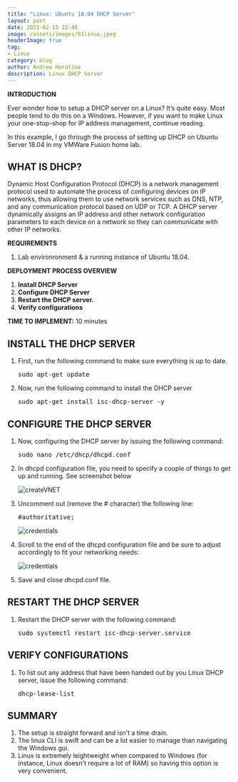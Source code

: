 ```yaml
---
title: "Linux: Ubuntu 18.04 DHCP Server"
layout: post
date: 2021-02-15 22:48
image: /assets/images/01linux.jpeg
headerImage: true
tag:
- Linux
category: blog
author: Andrew Haratine
description: Linux DHCP Server
---
```



<b>INTRODUCTION</b>

Ever wonder how to setup a DHCP server on a Linux? It’s quite easy. Most people tend to do this on a Windows. However, if you want to make Linux your one-stop-shop for IP address management, continue reading. 

In this example, I go through the process of setting up DHCP on Ubuntu Server 18.04 in my VMWare Fusion home lab. 


<h2><b>WHAT IS DHCP?</b></h2>

Dynamic Host Configuration Protocol (DHCP) is a network management protocol used to automate the process of configuring devices on IP networks, thus allowing them to use network services such as DNS, NTP, and any communication protocol based on UDP or TCP. A DHCP server dynamically assigns an IP address and other network configuration parameters to each device on a network so they can communicate with other IP networks. 

<b>REQUIREMENTS</b>

1. Lab environronment & a running instance of Ubuntu 18.04.


<b>DEPLOYMENT PROCESS OVERVIEW</b>

1.	<b>Install DHCP Server</b>
2.	<b>Configure DHCP Server</b>
3.	<b>Restart the DHCP server.</b> 
3.	<b>Verify configurations</b> 


<b>TIME TO IMPLEMENT:</b> 10 minutes


<h2><b>INSTALL THE DHCP SERVER</b></h2>
<ol start="1">

<li>First, run the following command to make sure everything is up to date.</li>
<pre>sudo apt-get update</pre>
<li>Now, run the following command to install the DHCP server</li>
<pre>sudo apt-get install isc-dhcp-server -y</pre>

</ol>

<h2><b>CONFIGURE THE DHCP SERVER</b></h2>
<ol start="1">

<li>Now, configuring the DHCP server by issuing the following command:</li> 
<pre>sudo nano /etc/dhcp/dhcpd.conf</pre>
<li>In dhcpd configuration file, you need to specify a couple of things to get up and running. See screenshot below</li> 

<p><img src="https://haratine.net/assets/images/01dhcp.jpeg" alt="createVNET"></p>

<li>Uncomment out (remove the # character) the following line:</li> 
<pre>#authoritative;</pre>

<p><img src="https://haratine.net/assets/images/02dhcp.jpeg" alt="credentials"></p>
<li>Scroll to the end of the dhcpd configuration file and be sure to adjust accordingly to fit your networking needs:</li> 
<p><img src="https://haratine.net/assets/images/03dhcp.jpeg" alt="credentials"></p>

<li>Save and close dhcpd.conf file.</li> 

</ol>


<h2><b>RESTART THE DHCP SERVER</b></h2>
<ol start="1">
<li>Restart the DHCP server with the following command:</li> 
<pre>sudo systemctl restart isc-dhcp-server.service</pre>

</ol>

<h2><b>VERIFY CONFIGURATIONS</b></h2>
<ol start="1">

<li>To list out any address that have been handed out by you Linux DHCP server, issue the following command:</li> 
<pre>dhcp-lease-list</pre>

</ol>

<h2><b>SUMMARY</b></h2>
<ol start="1">
<li>The setup is straight forward and isn't a time drain.</li>
<li>The linux CLI is swift and can be a lot easier to manage than navigating the Windows gui.</li>
<li>Linux is extremely leightweight when compared to Windows (for instance, Linux doesn't require a lot of RAM) so having this option is very convenient. </li>
</ol>


